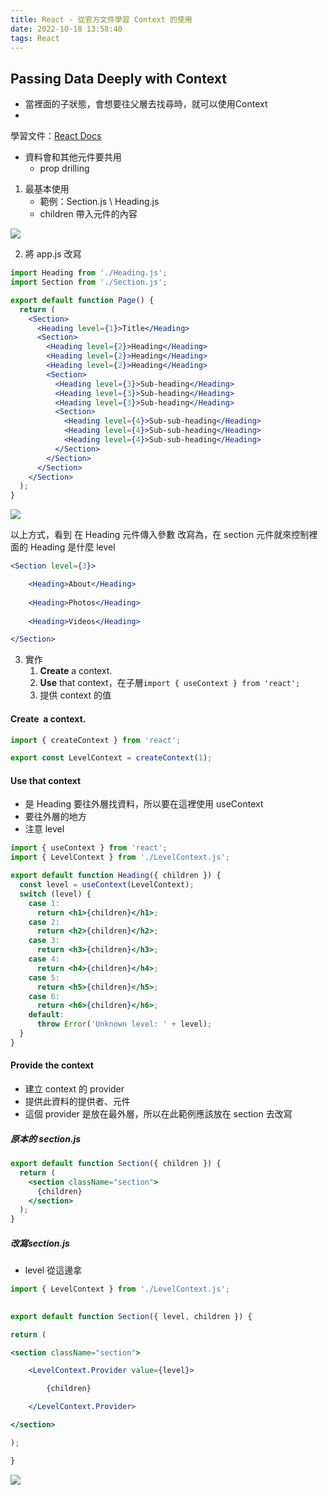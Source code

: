 ```yaml
---
title: React - 從官方文件學習 Context 的使用
date: 2022-10-18 13:58:40
tags: React
---
```


## Passing Data Deeply with Context
* 當裡面的子狀態，會想要往父層去找尋時，就可以使用Context
*
學習文件：[React Docs](https://beta.reactjs.org/learn?fbclid=IwAR3OXxu3hHQCgDowMfBWzvRDIdPrZpS2-OCktxb_V9EnRYzNrPB_rZ7CrSI)
* 資料會和其他元件要共用
	* prop drilling
 1. 最基本使用
	* 範例：Section.js \ Heading.js
	* children 帶入元件的內容
	
![](https://i.imgur.com/SAaAzP0.png)

2.  將 app.js 改寫

```jsx
import Heading from './Heading.js';
import Section from './Section.js';

export default function Page() {
  return (
    <Section>
      <Heading level={1}>Title</Heading>
      <Section>
        <Heading level={2}>Heading</Heading>
        <Heading level={2}>Heading</Heading>
        <Heading level={2}>Heading</Heading>
        <Section>
          <Heading level={3}>Sub-heading</Heading>
          <Heading level={3}>Sub-heading</Heading>
          <Heading level={3}>Sub-heading</Heading>
          <Section>
            <Heading level={4}>Sub-sub-heading</Heading>
            <Heading level={4}>Sub-sub-heading</Heading>
            <Heading level={4}>Sub-sub-heading</Heading>
          </Section>
        </Section>
      </Section>
    </Section>
  );
}
```


![](https://i.imgur.com/UnXwJxu.png)

以上方式，看到 在 Heading 元件傳入參數
改寫為，在 section 元件就來控制裡面的 Heading 是什麼 level

```jsx
<Section level={3}>  

	<Heading>About</Heading>  
	
	<Heading>Photos</Heading>  
	
	<Heading>Videos</Heading>  

</Section>
```

3. 實作
	1. **Create** a context.
	2. **Use** that context，在子層`import { useContext } from 'react';`
	3. 提供 context 的值

#### Create  a context.

```jsx
import { createContext } from 'react';

export const LevelContext = createContext(1);

```
#### **Use** that context
* 是 Heading 要往外層找資料，所以要在這裡使用 useContext
* 要往外層的地方
* 注意 level 

```jsx
import { useContext } from 'react';
import { LevelContext } from './LevelContext.js';

export default function Heading({ children }) {
  const level = useContext(LevelContext);
  switch (level) {
    case 1:
      return <h1>{children}</h1>;
    case 2:
      return <h2>{children}</h2>;
    case 3:
      return <h3>{children}</h3>;
    case 4:
      return <h4>{children}</h4>;
    case 5:
      return <h5>{children}</h5>;
    case 6:
      return <h6>{children}</h6>;
    default:
      throw Error('Unknown level: ' + level);
  }
}
```

#### Provide the context
* 建立 context 的 provider
* 提供此資料的提供者、元件
* 這個 provider 是放在最外層，所以在此範例應該放在 section 去改寫

##### 原本的 section.js

```jsx
export default function Section({ children }) {
  return (
    <section className="section">
      {children}
    </section>
  );
}

```


##### 改寫section.js
 * level 從這邊拿

```jsx
import { LevelContext } from './LevelContext.js';  

  
export default function Section({ level, children }) {  

return (  

<section className="section">  

	<LevelContext.Provider value={level}>  

		{children}  

	</LevelContext.Provider>  

</section>  

);  

}
```

![](https://i.imgur.com/pI528iX.jpg)


